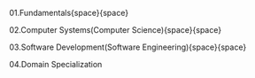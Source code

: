 01.Fundamentals{space}{space}

02.Computer Systems(Computer Science){space}{space}

03.Software Development(Software Engineering){space}{space}

04.Domain Specialization
